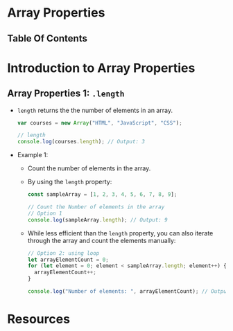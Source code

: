 # Array Properties

## Table Of Contents

# Introduction to Array Properties

## Array Properties 1: `.length`

- `length` returns the the number of elements in an array.

  ```js
  var courses = new Array("HTML", "JavaScript", "CSS");

  // length
  console.log(courses.length); // Output: 3
  ```

- Example 1:

  - Count the number of elements in the array.
  - By using the `length` property:

    ```js
    const sampleArray = [1, 2, 3, 4, 5, 6, 7, 8, 9];

    // Count the Number of elements in the array
    // Option 1
    console.log(sampleArray.length); // Output: 9
    ```

  - While less efficient than the `length` property, you can also iterate through the array and count the elements manually:

    ```js
    // Option 2: using loop
    let arrayElementCount = 0;
    for (let element = 0; element < sampleArray.length; element++) {
      arrayElementCount++;
    }

    console.log("Number of elements: ", arrayElementCount); // Output: Number of elements:  9
    ```

# Resources
